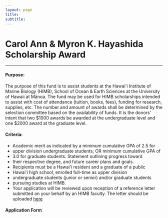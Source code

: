 ```yaml
---
layout: page
title: 
subtitle: 
---
```


#  Carol Ann & Myron K. Hayashida  Scholarship Award

-----------------------------------------------------------------------------

#### Purpose:  

The purpose of this fund is to assist students at the Hawai'i Institute of Marine Biology (HIMB), School of Ocean & Earth Sciences at the University of Hawaii at Mānoa.  The fund may be used for HIMB scholarships intended to assist with cost of attendance (tuition, books, fees), funding for research, supplies, etc. The number and amount of awards shall be determined by the selection committee based on the availability of funds.  It is the donors' intent that two $1000 awards be awarded at the undergraduate level and one $2000 award at the graduate level.

#### Criteria:


* Academic merit as indicated by a minimum cumulative GPA of 2.5 for
*  upper division undergraduate students; OR minimum cumulative GPA of
*  3.0 for graduate students.  Statement outlining progress toward
*  their respective degree, and future career plans and goals.
*  Recipients must be a Hawai'i resident and a graduate of a public
*  Hawai'i high school, enrolled full-time as upper division
*  undergraduate students (junior or senior) and/or graduate students
*  pursuing studies at HIMB.
* Your application will be reviewed upon reception of a reference letter submitted on your behalf by an HIMB faculty. The letter should be uploaded [here](../faculty_form_upload)



#### Application Form

<div class="cognito">
<script src="https://services.cognitoforms.com/s/lsYMFXl4X06ptGHB72ODFA"></script>
<script>Cognito.load("forms", { id: "6" });</script>
</div>
